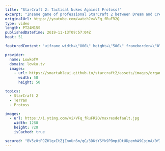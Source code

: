 ```yaml
---
title: "StarCraft 2: Tactical Nukes Against Protoss!"
excerpt: "Insane game of professional StarCraft 2 between Dream and Creator. One of the best matches of Terran versus Protoss I've seen recently.  Get more videos & support my work: http://www.patreon.com/lowkotv  Support Olimoleague and Korean StarCraft 2: https://www.patreon.com/olimoley  My second channel:"
originalUrl: https://youtube.com/watch?v=VFq_fRuFR2Q
type: video
length: PT24M15S
publishedDateTime: 2019-11-13T09:57:04Z
heat: 51

featuredContent: "<iframe width=\"800\" height=\"500\" frameborder=\"0\" src=\"https://www.youtube.com/embed/VFq_fRuFR2Q\" allow=\"accelerometer; autoplay; encrypted-media; gyroscope; picture-in-picture\" allowfullscreen></iframe>"

provider:
  name: LowkoTV
  domain: lowko.tv
  images:
    - url: https://smartableai.github.io/starcraft2/assets/images/organizations/lowko.tv-50x50.jpg
      width: 50
      height: 50

topics:
  - StarCraft 2
  - Terran
  - Protoss

images:
  - url: https://i.ytimg.com/vi/VFq_fRuFR2Q/maxresdefault.jpg
    width: 1280
    height: 720
    isCached: true

secured: "BV5z0tPJZHlqxItZjZnoUn6n/qG/3DKtYSYk9PBmpiDtUDpemhA9CpjnA/0f3mTLL7JbawtBVvpTKSXaf1qvA2h272VBnBcd0MO0/OmYNUAo07lsq33GO5uWJjhYWemUAtTPxYmi7eNyck1V0CHTcL8T07X1u9Qom8i+Dp3zNkBAHb9kalLpOaBWUHd0o+NkG3Qw4a8s0LXfI7UFxRO1fWQwQLX6qjhz9ZBvExgDZON6YXps2ujQB3mAqCff56WuWCnZtphb/QtaVQAKvhMlqBbjeZbw+t3HGVBuUzCbW5NTEcBOWdvV4iMhiZ1pfF+9M6xHpPcECF7WMQ6gGXpoCT1KXK1hihWF5T4gjQeoNIxvGa0sMccWHf/gQLSWcIm0I3PFVmyLK4m8+/4AbLc9C1dt4gqdejTVlQLwX3XpgIE=;s+NdTt952Hq8mCEA27DQkg=="
---
```


